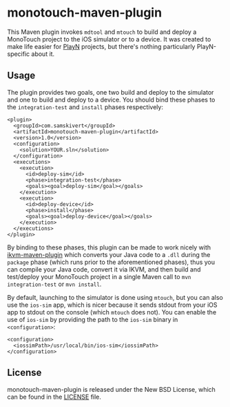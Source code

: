 # monotouch-maven-plugin

This Maven plugin invokes `mdtool` and `mtouch` to build and deploy a MonoTouch project to the iOS
simulator or to a device. It was created to make life easier for [PlayN] projects, but there's
nothing particularly PlayN-specific about it.

## Usage

The plugin provides two goals, one two build and deploy to the simulator and one to build and
deploy to a device. You should bind these phases to the `integration-test` and `install` phases
respectively:

    <plugin>
      <groupId>com.samskivert</groupId>
      <artifactId>monotouch-maven-plugin</artifactId>
      <version>1.0</version>
      <configuration>
        <solution>YOUR.sln</solution>
      </configuration>
      <executions>
        <execution>
          <id>deploy-sim</id>
          <phase>integration-test</phase>
          <goals><goal>deploy-sim</goal></goals>
        </execution>
        <execution>
          <id>deploy-device</id>
          <phase>install</phase>
          <goals><goal>deploy-device</goal></goals>
        </execution>
      </executions>
    </plugin>

By binding to these phases, this plugin can be made to work nicely with [ikvm-maven-plugin] which
converts your Java code to a `.dll` during the `package` phase (which runs prior to the
aforementioned phases), thus you can compile your Java code, convert it via IKVM, and then build
and test/deploy your MonoTouch project in a single Maven call to `mvn integration-test` or `mvn
install`.

By default, launching to the simulator is done using `mtouch`, but you can also use the `ios-sim`
app, which is nicer because it sends stdout from your iOS app to stdout on the console (which
`mtouch` does not). You can enable the use of `ios-sim` by providing the path to the `ios-sim`
binary in `<configuration>`:

    <configuration>
      <iossimPath>/usr/local/bin/ios-sim</iossimPath>
    </configuration>

## License

monotouch-maven-plugin is released under the New BSD License, which can be found in the [LICENSE]
file.

[PlayN]: http://code.google.com/p/playn
[ikvm-maven-plugin]: https://github.com/samskivert/ikvm-maven-plugin/
[LICENSE]: https://github.com/samskivert/monotuch-maven-plugin/blob/master/LICENSE
